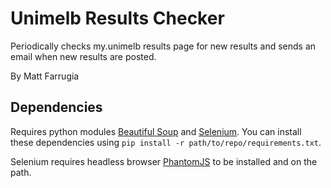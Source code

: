 # Unimelb Results Checker

Periodically checks my.unimelb results page for new results and sends an email when new results are posted.

By Matt Farrugia

## Dependencies

Requires python modules [Beautiful Soup](https://www.crummy.com/software/BeautifulSoup/) and [Selenium](http://docs.seleniumhq.org/). You can install these dependencies using ```pip install -r path/to/repo/requirements.txt```.

Selenium requires headless browser [PhantomJS](http://phantomjs.org/) to be installed and on the path.